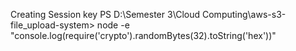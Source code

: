Creating Session key
PS D:\Semester 3\Cloud Computing\aws-s3-file_upload-system> node -e "console.log(require('crypto').randomBytes(32).toString('hex'))"


